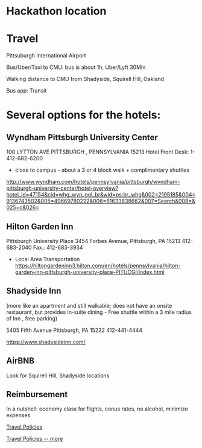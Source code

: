 # Hackathon location

# Travel

Pittsuburgh International Airport

Bus/Uber/Taxi to CMU: bus is about 1h, Uber/Lyft 30Min 

Walking distance to CMU from Shadyside, Squirell Hill, Oakland

Bus app: Transit

# Several options for the hotels:

## Wyndham Pittsburgh University Center
100 LYTTON AVE  PITTSBURGH ,  PENNSYLVANIA   15213
Hotel Front Desk: 1-412-682-6200
  
* close to campus - about a 3 or 4 block walk + complimentary shuttles  

http://www.wyndham.com/hotels/pennsylvania/pittsburgh/wyndham-pittsburgh-university-center/hotel-overview?hotel_id=47154&cid=whg_wyn_ggl_br&wid=ps:br_whg&002=2195185&004=9136743502&005=49669780222&006=61633838662&007=Search&008=&025=c&026=


## Hilton Garden Inn
Pittsburgh University Place
3454 Forbes Avenue,
Pittsburgh, PA  15213
412-683-2040
Fax.:  412-683-3934

* Local Area Transportation
https://hiltongardeninn3.hilton.com/en/hotels/pennsylvania/hilton-garden-inn-pittsburgh-university-place-PITUCGI/index.html
 

## Shadyside Inn  
(more like an apartment and still walkable;  does not have an onsite restaurant, but provides in-suite dining - Free shuttle within a 3 mile radius of Inn , free parking)

5405 Fifth Avenue
Pittsburgh, PA  15232
 412-441-4444

https://www.shadysideinn.com/ 


## AirBNB
 
 Look for Squirell Hill, Shadyside locations
 
 
## Reimbursement

In a nutshell: economy class for flights, conus rates, no alcohol, minimize expenses

[Travel Policies](https://liveutk.sharepoint.com/sites/engineering/eecs/portal/Shared%20Documents/Travel%20Policies%20and%20Procedures.docx)

[Travel Policies -- more](https://universitytennessee.policytech.com/dotNet/documents/?docid=566&public=true)
